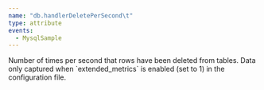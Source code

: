 ```yaml
---
name: "db.handlerDeletePerSecond\t"
type: attribute
events:
  - MysqlSample
---
```


Number of times per second that rows have been deleted from tables. Data only captured when \`extended\_metrics\` is enabled (set to 1) in the configuration file.